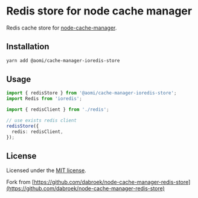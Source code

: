 # Redis store for node cache manager

Redis cache store for [node-cache-manager](https://github.com/node-cache-manager/node-cache-manager).

## Installation

```sh
yarn add @aomi/cache-manager-ioredis-store
```

## Usage

```typescript
import { redisStore } from '@aomi/cache-manager-ioredis-store';
import Redis from 'ioredis';

import { redisClient } from './redis';

// use exists redis client
redisStore({
  redis: redisClient,
});
```

## License

Licensed under the [MIT license](./LICENSE).

Fork from [https://github.com/dabroek/node-cache-manager-redis-store](https://github.com/dabroek/node-cache-manager-redis-store)
